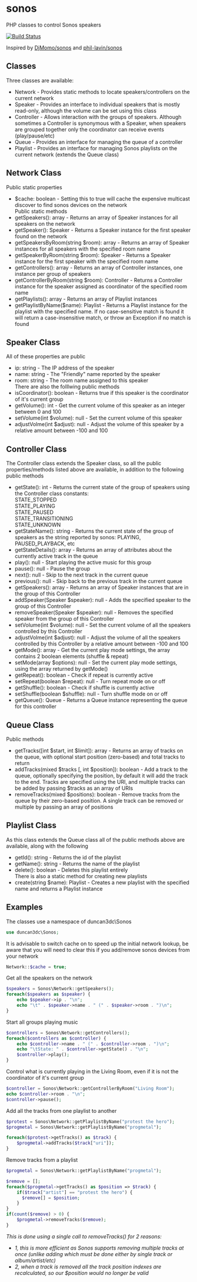 sonos
=====

PHP classes to control Sonos speakers

[![Build Status](https://travis-ci.org/duncan3dc/sonos.svg?branch=master)](https://travis-ci.org/duncan3dc/sonos)

Inspired by [DjMomo/sonos](https://github.com/DjMomo/sonos) and [phil-lavin/sonos](https://github.com/phil-lavin/sonos)


Classes
-------
Three classes are available:  
* Network - Provides static methods to locate speakers/controllers on the current network  
* Speaker - Provides an interface to individual speakers that is mostly read-only, although the volume can be set using this class  
* Controller - Allows interaction with the groups of speakers. Although sometimes a Controller is synonymous with a Speaker, when speakers are grouped together only the coordinator can receive events (play/pause/etc)  
* Queue - Provides an interface for managing the queue of a controller  
* Playlist - Provides an interface for managing Sonos playlists on the current network (extends the Queue class)  


Network Class
-------------
Public static properties  
* $cache: boolean - Setting this to true will cache the expensive multicast discover to find sonos devices on the network  
Public static methods  
* getSpeakers(): array - Returns an array of Speaker instances for all speakers on the network  
* getSpeaker(): Speaker - Returns a Speaker instance for the first speaker found on the network  
* getSpeakersByRoom(string $room): array - Returns an array of Speaker instances for all speakers with the specified room name  
* getSpeakerByRoom(string $room): Speaker - Returns a Speaker instance for the first speaker with the specified room name  
* getControllers(): array - Returns an array of Controller instances, one instance per group of speakers  
* getControllerByRoom(string $room): Controller - Returns a Controller instance for the speaker assigned as coordinator of the specified room name  
* getPlaylists(): array - Returns an array of Playlist instances  
* getPlaylistByName($name): Playlist - Returns a Playlist instance for the playlist with the specified name. If no case-sensitive match is found it will return a case-insensitive match, or throw an Exception if no match is found  


Speaker Class
-------------
All of these properties are public  
* ip: string - The IP address of the speaker  
* name: string - The "Friendly" name reported by the speaker  
* room: string - The room name assigned to this speaker  
There are also the folllwing public methods  
* isCoordinator(): boolean - Returns true if this speaker is the coordinator of it's current group  
* getVolume(): int - Get the current volume of this speaker as an integer between 0 and 100  
* setVolume(int $volume): null - Set the current volume of this speaker  
* adjustVolme(int $adjust): null - Adjust the volume of this speaker by a relative amount between -100 and 100  


Controller Class
----------------
The Controller class extends the Speaker class, so all the public properties/methods listed above are available, in addition to the following public methods  
* getState(): int - Returns the current state of the group of speakers using the Controller class constants:  
  STATE_STOPPED  
  STATE_PLAYING  
  STATE_PAUSED  
  STATE_TRANSITIONING  
  STATE_UNKNOWN  
* getStateName(): string - Returns the current state of the group of speakers as the string reported by sonos: PLAYING, PAUSED_PLAYBACK, etc  
* getStateDetails(): array - Returns an array of attributes about the currently active track in the queue  
* play(): null - Start playing the active music for this group  
* pause(): null - Pause the group  
* next(): null - Skip to the next track in the current queue  
* previous(): null - Skip back to the previous track in the current queue  
* getSpeakers(): array - Returns an array of Speaker instances that are in the group of this Controller  
* addSpeaker(Speaker $speaker): null - Adds the specified speaker to the group of this Controller  
* removeSpeaker(Speaker $speaker): null - Removes the specified speaker from the group of this Controller  
* setVolume(int $volume): null - Set the current volume of all the speakers controlled by this Controller  
* adjustVolme(int $adjust): null - Adjust the volume of all the speakers controlled by this Controller by a relative amount between -100 and 100  
* getMode(): array - Get the current play mode settings, the array contains 2 boolean elements (shuffle & repeat)  
* setMode(array $options): null - Set the current play mode settings, using the array returned by getMode()  
* getRepeat(): boolean - Check if repeat is currently active  
* setRepeat(boolean $repeat): null - Turn repeat mode on or off  
* getShuffle(): boolean - Check if shuffle is currently active  
* setShuffle(boolean $shuffle): null - Turn shuffle mode on or off  
* getQueue(): Queue - Returns a Queue instance representing the queue for this controller  


Queue Class
-----------
Public methods  
* getTracks([int $start, int $limit]): array - Returns an array of tracks on the queue, with optional start position (zero-based) and total tracks to return  
* addTracks(mixed $tracks [, int $position]): boolean - Add a track to the queue, optionally specifying the position, by default it will add the track to the end. Tracks are specified using the URI, and multiple tracks can be added by passing $tracks as an array of URIs  
* removeTracks(mixed $positions): boolean - Remove tracks from the queue by their zero-based position. A single track can be removed or multiple by passing an array of positions  


Playlist Class
-------------
As this class extends the Queue class all of the public methods above are available, along with the following  
* getId(): string - Returns the id of the playlist  
* getName(): string - Returns the name of the playlist  
* delete(): boolean - Deletes this playlist entirely  
There is also a static method for creating new playlists  
* create(string $name): Playlist - Creates a new playlist with the specified name and returns a Playlist instance  


Examples
--------

The classes use a namespace of duncan3dc\Sonos
```php
use duncan3dc\Sonos;
```

It is advisable to switch cache on to speed up the initial network lookup, be aware that you will need to clear this if you add/remove sonos devices from your network
```php
Network::$cache = true;
```

Get all the speakers on the network
```php
$speakers = Sonos\Network::getSpeakers();
foreach($speakers as $speaker) {
    echo $speaker->ip . "\n";
    echo "\t" . $speaker->name . " (" . $speaker->room . ")\n";
}
```

Start all groups playing music
```php
$controllers = Sonos\Network::getControllers();
foreach($controllers as $controller) {
    echo $controller->name . " (" . $controller->room . ")\n";
    echo "\tState: " . $controller->getState() . "\n";
    $controller->play();
}
```

Control what is currently playing in the Living Room, even if it is not the coordinator of it's current group
```php
$controller = Sonos\Network::getControllerByRoom("Living Room");
echo $controller->room . "\n";
$controller->pause();
```

Add all the tracks from one playlist to another
```php
$protest = Sonos\Network::getPlaylistByName("protest the hero");
$progmetal = Sonos\Network::getPlaylistByName("progmetal");

foreach($protest->getTracks() as $track) {
    $progmetal->addTracks($track["uri"]);
}
```

Remove tracks from a playlist  
```php
$progmetal = Sonos\Network::getPlaylistByName("progmetal");

$remove = [];
foreach($progmetal->getTracks() as $position => $track) {
    if($track["artist"] == "protest the hero") {
      $remove[] = $position;
    }
}
if(count($remove) > 0) {
    $progmetal->removeTracks($remove);
}
```
_This is done using a single call to removeTracks() for 2 reasons:_
* _1, this is more efficient as Sonos supports removing multiple tracks at once (unlike adding which must be done either by single track or album/artist/etc)_
* _2, when a track is removed all the track position indexes are recalculated, so our $position would no longer be valid_
